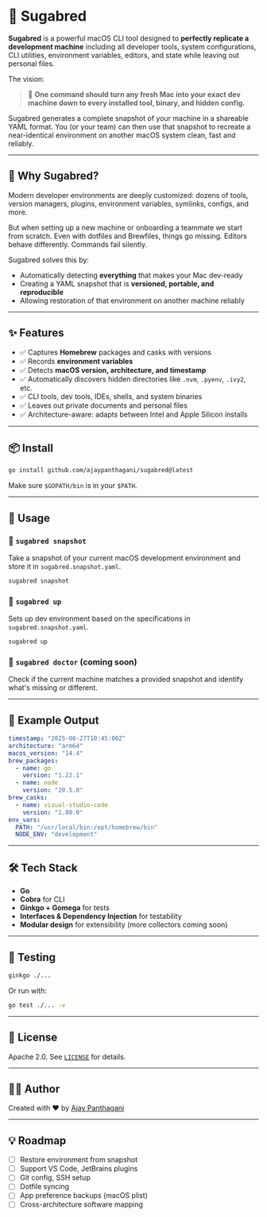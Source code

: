 # 🧁 Sugabred

**Sugabred** is a powerful macOS CLI tool designed to **perfectly replicate a development machine** including all developer tools, system configurations, CLI utilities, environment variables, editors, and state while leaving out personal files.

The vision:  
> 🧠 **One command should turn any fresh Mac into your exact dev machine down to every installed tool, binary, and hidden config.**

Sugabred generates a complete snapshot of your machine in a shareable YAML format. You (or your team) can then use that snapshot to recreate a near-identical environment on another macOS system clean, fast and reliably.

---

## 🧭 Why Sugabred?

Modern developer environments are deeply customized: dozens of tools, version managers, plugins, environment variables, symlinks, configs, and more.

But when setting up a new machine or onboarding a teammate we start from scratch. Even with dotfiles and Brewfiles, things go missing. Editors behave differently. Commands fail silently.

Sugabred solves this by:
- Automatically detecting **everything** that makes your Mac dev-ready
- Creating a YAML snapshot that is **versioned, portable, and reproducible**
- Allowing restoration of that environment on another machine reliably

---

## ✨ Features

- ✅ Captures **Homebrew** packages and casks with versions  
- ✅ Records **environment variables**  
- ✅ Detects **macOS version, architecture, and timestamp**  
- ✅ Automatically discovers hidden directories like `.nvm`, `.pyenv`, `.ivy2`, etc.  
- ✅ CLI tools, dev tools, IDEs, shells, and system binaries  
- ✅ Leaves out private documents and personal files  
- ✅ Architecture-aware: adapts between Intel and Apple Silicon installs  

---

## 📦 Install

```bash
go install github.com/ajaypanthagani/sugabred@latest
````

Make sure `$GOPATH/bin` is in your `$PATH`.

---

## 🚀 Usage

### 📸 `sugabred snapshot`

Take a snapshot of your current macOS development environment and store it in `sugabred.snapshot.yaml`.

```bash
sugabred snapshot
```

### 🔼 `sugabred up`

Sets up dev environment based on the specifications in `sugabred.snapshot.yaml`.

```bash
sugabred up
```

### 🧪 `sugabred doctor` (coming soon)

Check if the current machine matches a provided snapshot and identify what's missing or different.

---

## 📂 Example Output

```yaml
timestamp: "2025-06-27T10:45:00Z"
architecture: "arm64"
macos_version: "14.4"
brew_packages:
  - name: go
    version: "1.22.1"
  - name: node
    version: "20.5.0"
brew_casks:
  - name: visual-studio-code
    version: "1.80.0"
env_vars:
  PATH: "/usr/local/bin:/opt/homebrew/bin"
  NODE_ENV: "development"
```

---

## 🛠 Tech Stack

* **Go**
* **Cobra** for CLI
* **Ginkgo + Gomega** for tests
* **Interfaces & Dependency Injection** for testability
* **Modular design** for extensibility (more collectors coming soon)

---

## 🧪 Testing

```bash
ginkgo ./...
```

Or run with:

```bash
go test ./... -v
```

---

## 📃 License

Apache 2.0. See [`LICENSE`](LICENSE) for details.

---

## 👨‍🍳 Author

Created with ❤️ by [Ajay Panthagani](mailto:ajaypanthagani321@gmail.com)

---

## 💡 Roadmap

* [ ] Restore environment from snapshot
* [ ] Support VS Code, JetBrains plugins
* [ ] Git config, SSH setup
* [ ] Dotfile syncing
* [ ] App preference backups (macOS plist)
* [ ] Cross-architecture software mapping
